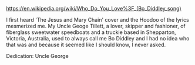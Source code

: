 


https://en.wikipedia.org/wiki/Who_Do_You_Love%3F_(Bo_Diddley_song)


I first heard 'The Jesus and Mary Chain' cover and the Hoodoo of the lyrics mesmerized me. My Uncle Geoge Tillett, a lover, skipper and fashioner, of fiberglass sweetwater speedboats and a truckie based in Shepparton, Victoria, Australia, used to always call me Bo Diddley and I had no idea who that was and because it seemed like I should know, I never asked. 

Dedication: Uncle George


